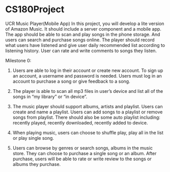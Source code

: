 CS180Project
============

UCR Music Player(Mobile App)
In this project, you will develop a lite version of Amazon Music. It should include a 
server component and a mobile app. The app should be able to scan and play songs in 
the phone storage. And users can search and purchase songs online. The player 
should record what users have listened and give user daily recommended list according 
to listening history. User can rate and write comments to songs they listen.

Milestone 0:
1. Users are able to log in their account or create new account. To sign up an account, a username and password is needed. Users must log in an account to purchase a song or give feedback to a song.

2. The player is able to scan all mp3 files in user’s device and list all of the songs in “my library” or “in device”.

3. The music player should support albums, artists and playlist. Users can create and name a playlist. Users can add songs to a playlist or remove songs from playlist. There should also be some auto playlist including: recently played, recently downloaded, recently added to device.

4. When playing music, users can choose to shuffle play, play all in the list or play single song.

5. Users can browse by genres or search songs, albums in the music store. They can choose to purchase a single song or an album. After purchase, users will be able to rate or write review to the songs or albums they purchase.
